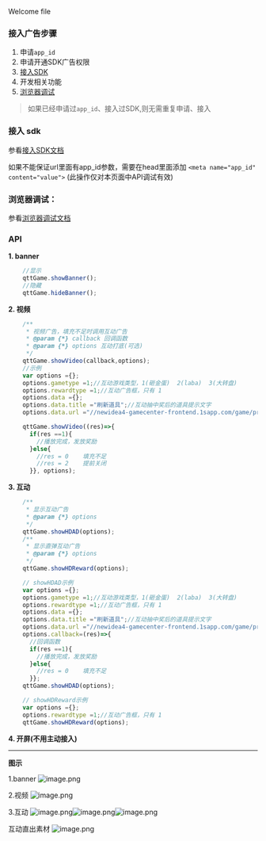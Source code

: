 Welcome file

### 接入广告步骤

1. 申请`app_id`
2. 申请开通SDK广告权限
3. [接入SDK](./SDK接入步骤.md#引入_sdk)
4. 开发相关功能
5. [浏览器调试](./SDK接入步骤.md#浏览器中调试)

> 如果已经申请过`app_id`、接入过SDK,则无需重复申请、接入

### 接入 sdk

参看[接入SDK文档](./SDK接入步骤.md#引入_sdk)

如果不能保证url里面有app_id参数，需要在head里面添加
`<meta name="app_id" content="value">`
(此操作仅对本页面中API调试有效)

### 浏览器调试：

参看[浏览器调试文档](./SDK接入步骤.md#浏览器中调试)

### API

**1. banner**

```javascript
    //显示
    qttGame.showBanner();
    //隐藏
    qttGame.hideBanner();
```

**2. 视频**

```javascript
    /**
     * 视频广告，填充不足时调用互动广告
     * @param {*} callback 回调函数
     * @param {*} options 互动打底(可选)
     */
    qttGame.showVideo(callback,options);
    //示例
    var options ={};
    options.gametype =1;//互动游戏类型，1(砸金蛋)  2(laba)  3(大转盘)
    options.rewardtype =1;//互动广告框，只有 1
    options.data ={};
    options.data.title ="刷新道具";//互动抽中奖后的道具提示文字
    options.data.url ="//newidea4-gamecenter-frontend.1sapp.com/game/prod/fkxxl_img/1.png";//互动抽中奖后的道具图标(可选)

    qttGame.showVideo((res)=>{
      if(res ==1){
        //播放完成，发放奖励
      }else{
        //res = 0    填充不足
        //res = 2    提前关闭
      }}, options);
```

**3. 互动**

```javascript
    /**
     * 显示互动广告
     * @param {*} options
     */
    qttGame.showHDAD(options);
    /**
     * 显示直弹互动广告
     * @param {*} options
     */
    qttGame.showHDReward(options);

    // showHDAD示例
    var options ={};
    options.gametype =1;//互动游戏类型，1(砸金蛋)  2(laba)  3(大转盘)
    options.rewardtype =1;//互动广告框，只有 1
    options.data ={};
    options.data.title ="刷新道具";//互动抽中奖后的道具提示文字
    options.data.url ="//newidea4-gamecenter-frontend.1sapp.com/game/prod/fkxxl_img/1.png";//互动抽中奖后的道具图标(可选)
    options.callback=(res)=>{
      //回调函数
      if(res ==1){
        //播放完成，发放奖励
      }else{
        //res = 0    填充不足
      }};
    qttGame.showHDAD(options);

    // showHDReward示例
    var options ={};
    options.rewardtype =1;//互动广告框，只有 1
    qttGame.showHDReward(options);
```

**4. 开屏(不用主动接入)**

---

**图示**

1.banner
![image.png](https://easydoc-1255322048.image.myqcloud.com//cover/14jnpsx7tr9c00000.png/2/w/1080/h/1080)

2.视频
![image.png](https://easydoc-1255322048.image.myqcloud.com//cover/zved1s1e4s000000.png/2/w/1080/h/1080)

3.互动
![image.png](https://easydoc-1255322048.image.myqcloud.com//cover/aaf8hlk2db400000.png/2/w/1080/h/1080)![image.png](https://easydoc-1255322048.image.myqcloud.com//cover/bxnpcnn2c6800000.png/2/w/1080/h/1080)![image.png](https://easydoc-1255322048.image.myqcloud.com//cover/zltb70o3u9s00000.png/2/w/1080/h/1080)

互动直出素材
![image.png](https://easydoc-1255322048.image.myqcloud.com//cover/imjwg4ynqh400000.png/2/w/1080/h/1080)

